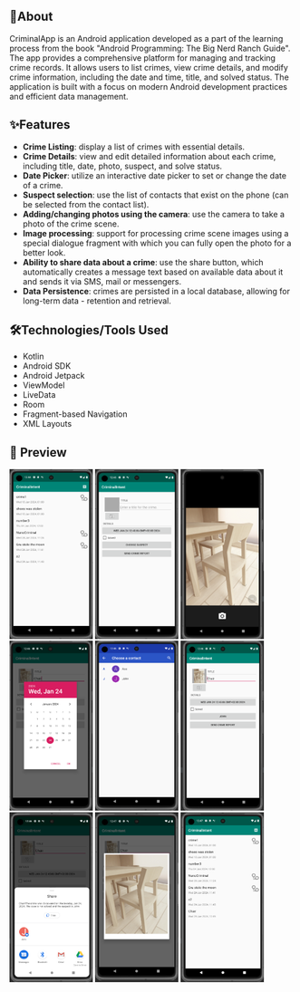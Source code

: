 ## 📝About
CriminalApp is an Android application developed as a part of the learning process from the book "Android Programming: The Big Nerd Ranch Guide". The app provides a comprehensive platform for managing and tracking crime records. It allows users to list crimes, view crime details, and modify crime information, including the date and time, title, and solved status. The application is built with a focus on modern Android development practices and efficient data management.

## ✨Features
- **Crime Listing**: display a list of crimes with essential details.
- **Crime Details**: view and edit detailed information about each crime, including title, date, photo, suspect, and solve status.
- **Date Picker**: utilize an interactive date picker to set or change the date of a crime.
- **Suspect selection**: use the list of contacts that exist on the phone (can be selected from the contact list).
- **Adding/changing photos using the camera**: use the camera to take a photo of the crime scene.
- **Image processing**: support for processing crime scene images using a special dialogue fragment with which you can fully open the photo for a better look.
- **Ability to share data about a crime**: use the share button, which automatically creates a message text based on available data about it and sends it via SMS, mail or messengers.
- **Data Persistence**: crimes are persisted in a local database, allowing for long-term data - retention and retrieval.

## 🛠️Technologies/Tools Used
- Kotlin
- Android SDK
- Android Jetpack
- ViewModel
- LiveData
- Room
- Fragment-based Navigation
- XML Layouts

## 👀 Preview
<img src="https://github.com/DenysChaplanov/CriminalApp/blob/main/screen/1.PNG" width="147" height="300">  <img src="https://github.com/DenysChaplanov/CriminalApp/blob/main/screen/2.PNG" width="147" height="300"> <img src="https://github.com/DenysChaplanov/CriminalApp/blob/main/screen/2_2.PNG" width="147" height="300"> <img src="https://github.com/DenysChaplanov/CriminalApp/blob/main/screen/3.PNG" width="147" height="300"> <img src="https://github.com/DenysChaplanov/CriminalApp/blob/main/screen/4.PNG" width="147" height="300"> <img src="https://github.com/DenysChaplanov/CriminalApp/blob/main/screen/5.PNG" width="147" height="300"> <img src="https://github.com/DenysChaplanov/CriminalApp/blob/main/screen/6.PNG" width="147" height="300"> <img src="https://github.com/DenysChaplanov/CriminalApp/blob/main/screen/7.PNG" width="147" height="300"> <img src="https://github.com/DenysChaplanov/CriminalApp/blob/main/screen/9.PNG" width="147" height="300">
